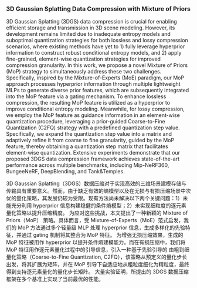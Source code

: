 ### 3D Gaussian Splatting Data Compression with Mixture of Priors

3D Gaussian Splatting (3DGS) data compression is crucial for enabling efficient storage and transmission in 3D scene modeling. However, its development remains limited due to inadequate entropy models and suboptimal quantization strategies for both lossless and lossy compression scenarios, where existing methods have yet to 1) fully leverage hyperprior information to construct robust conditional entropy models, and 2) apply fine-grained, element-wise quantization strategies for improved compression granularity. In this work, we propose a novel Mixture of Priors (MoP) strategy to simultaneously address these two challenges. Specifically, inspired by the Mixture-of-Experts (MoE) paradigm, our MoP approach processes hyperprior information through multiple lightweight MLPs to generate diverse prior features, which are subsequently integrated into the MoP feature via a gating mechanism. To enhance lossless compression, the resulting MoP feature is utilized as a hyperprior to improve conditional entropy modeling. Meanwhile, for lossy compression, we employ the MoP feature as guidance information in an element-wise quantization procedure, leveraging a prior-guided Coarse-to-Fine Quantization (C2FQ) strategy with a predefined quantization step value. Specifically, we expand the quantization step value into a matrix and adaptively refine it from coarse to fine granularity, guided by the MoP feature, thereby obtaining a quantization step matrix that facilitates element-wise quantization. Extensive experiments demonstrate that our proposed 3DGS data compression framework achieves state-of-the-art performance across multiple benchmarks, including Mip-NeRF360, BungeeNeRF, DeepBlending, and Tank&Temples.

3D Gaussian Splatting（3DGS）数据压缩对于实现高效的三维场景建模存储与传输具有重要意义。然而，由于缺乏有效的熵模型以及在无损与有损压缩场景中次优的量化策略，其发展仍较为受限。现有方法尚未解决以下两个关键问题：1）未能充分利用 hyperprior 信息构建稳健的条件熵模型；2）未实现细粒度的逐元素量化策略以提升压缩精度。
为应对这些挑战，本文提出了一种新颖的 Mixture of Priors（MoP） 策略。具体而言，受 Mixture-of-Experts（MoE）范式启发，我们的 MoP 方法通过多个轻量级 MLP 处理 hyperprior 信息，生成多样化的先验特征，并通过 gating 机制将其整合为 MoP 特征。
为增强无损压缩效果，生成的 MoP 特征被用作 hyperprior 以提升条件熵建模能力。而在有损压缩中，我们将 MoP 特征用作逐元素量化过程中的引导信息，引入一种基于先验引导的 由粗到细量化策略（Coarse-to-Fine Quantization, C2FQ），该策略从预定义的量化步长出发，将其扩展为矩阵，并在 MoP 引导下自适应地从粗粒度细化为精粒度，最终得到支持逐元素量化的量化步长矩阵。
大量实验证明，所提出的 3DGS 数据压缩框架在多个基准上实现了当前最优的性能。
